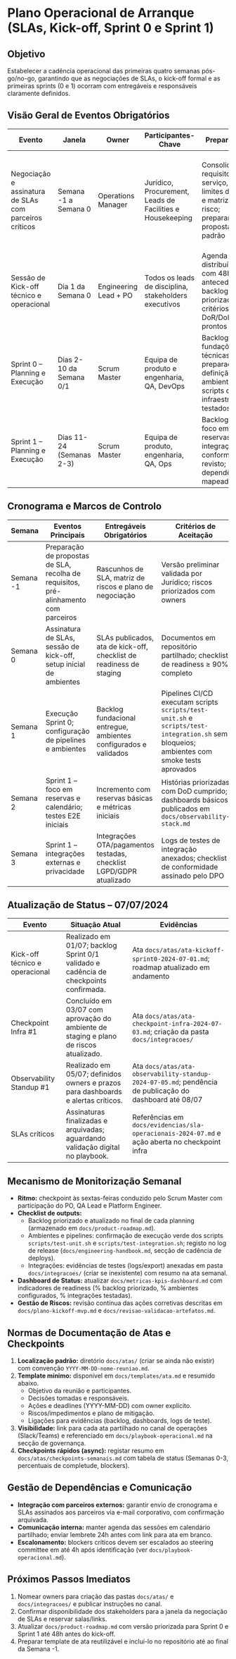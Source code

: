 # Plano Operacional de Arranque (SLAs, Kick-off, Sprint 0 e Sprint 1)

## Objetivo
Estabelecer a cadência operacional das primeiras quatro semanas pós-go/no-go, garantindo que as negociações de SLAs, o kick-off formal e as primeiras sprints (0 e 1) ocorram com entregáveis e responsáveis claramente definidos.

## Visão Geral de Eventos Obrigatórios
| Evento | Janela | Owner | Participantes-Chave | Preparação | Resultados Esperados |
| --- | --- | --- | --- | --- | --- |
| Negociação e assinatura de SLAs com parceiros críticos | Semana -1 a Semana 0 | Operations Manager | Jurídico, Procurement, Leads de Facilities e Housekeeping | Consolidar requisitos de serviço, limites de SLA e matriz de risco; preparar propostas padrão | SLAs assinados e arquivados no repositório operacional (`docs/playbook-operacional.md`), matriz RACI atualizada e plano de mitigação de riscos acionado |
| Sessão de Kick-off técnico e operacional | Dia 1 da Semana 0 | Engineering Lead + PO | Todos os leads de disciplina, stakeholders executivos | Agenda distribuída com 48h de antecedência, backlog priorizado e critérios DoR/DoD prontos | Ata publicada, backlog priorizado validado, plano de comunicação revisto, próximos passos acordados |
| Sprint 0 – Planning e Execução | Dias 2-10 da Semana 0/1 | Scrum Master | Equipa de produto e engenharia, QA, DevOps | Backlog de fundações técnicas preparado, definição de ambientes, scripts de infraestrutura testados | Ambientes configurados, pipelines CI/CD operacionais, histórias fundacionais concluídas com QA |
| Sprint 1 – Planning e Execução | Dias 11-24 (Semanas 2-3) | Scrum Master | Equipa de produto, engenharia, QA, Ops | Backlog com foco em reservas, integrações e conformidade revisto; dependências mapeadas | Funcionalidades core em staging, integrações validadas, métricas e alertas configurados |

## Cronograma e Marcos de Controlo
| Semana | Eventos Principais | Entregáveis Obrigatórios | Critérios de Aceitação |
| --- | --- | --- | --- |
| Semana -1 | Preparação de propostas de SLA, recolha de requisitos, pré-alinhamento com parceiros | Rascunhos de SLA, matriz de riscos e plano de negociação | Versão preliminar validada por Jurídico; riscos priorizados com owners |
| Semana 0 | Assinatura de SLAs, sessão de kick-off, setup inicial de ambientes | SLAs publicados, ata de kick-off, checklist de readiness de staging | Documentos em repositório partilhado; checklist de readiness ≥ 90% completo |
| Semana 1 | Execução Sprint 0; configuração de pipelines e ambientes | Backlog fundacional entregue, ambientes configurados e validados | Pipelines CI/CD executam scripts `scripts/test-unit.sh` e `scripts/test-integration.sh` sem bloqueios; ambientes com smoke tests aprovados |
| Semana 2 | Sprint 1 – foco em reservas e calendário; testes E2E iniciais | Incremento com reservas básicas e métricas iniciais | Histórias priorizadas com DoD cumprido; dashboards básicos publicados em `docs/observability-stack.md` |
| Semana 3 | Sprint 1 – integrações externas e privacidade | Integrações OTA/pagamentos testadas, checklist LGPD/GDPR atualizado | Logs de testes de integração anexados; checklist de conformidade assinado pelo DPO |

## Atualização de Status – 07/07/2024
| Evento | Situação Atual | Evidências |
| --- | --- | --- |
| Kick-off técnico e operacional | Realizado em 01/07; backlog Sprint 0/1 validado e cadência de checkpoints confirmada. | Ata `docs/atas/ata-kickoff-sprint0-2024-07-01.md`; roadmap atualizado em andamento |
| Checkpoint Infra #1 | Concluído em 03/07 com aprovação do ambiente de staging e plano de riscos atualizado. | Ata `docs/atas/ata-checkpoint-infra-2024-07-03.md`; criação da pasta `docs/integracoes/` |
| Observability Standup #1 | Realizado em 05/07; definidos owners e prazos para dashboards e alertas críticos. | Ata `docs/atas/ata-observability-standup-2024-07-05.md`; pendência de publicação do dashboard até 08/07 |
| SLAs críticos | Assinaturas finalizadas e arquivadas; aguardando validação digital no playbook. | Referências em `docs/evidencias/sla-operacionais-2024-07.md` e ação aberta no checkpoint infra |

## Mecanismo de Monitorização Semanal
- **Ritmo:** checkpoint às sextas-feiras conduzido pelo Scrum Master com participação do PO, QA Lead e Platform Engineer.
- **Checklist de outputs:**
  - Backlog priorizado e atualizado no final de cada planning (armazenado em `docs/product-roadmap.md`).
  - Ambientes e pipelines: confirmação de execução verde dos scripts `scripts/test-unit.sh` e `scripts/test-integration.sh`; registo no log de release (`docs/engineering-handbook.md`, secção de cadência de deploys).
  - Integrações: evidências de testes (logs/export) anexadas em pasta `docs/integracoes/` (criar se inexistente) com resumo na ata semanal.
- **Dashboard de Status:** atualizar `docs/metricas-kpis-dashboard.md` com indicadores de readiness (% backlog priorizado, % ambientes configurados, % integrações testadas).
- **Gestão de Riscos:** revisão contínua das ações corretivas descritas em `docs/plano-kickoff-mvp.md` e `docs/revisao-validacao-artefatos.md`.

## Normas de Documentação de Atas e Checkpoints
1. **Localização padrão:** diretório `docs/atas/` (criar se ainda não existir) com convenção `YYYY-MM-DD-nome-reuniao.md`.
2. **Template mínimo:** disponível em `docs/templates/ata.md` e resumido abaixo.
   - Objetivo da reunião e participantes.
   - Decisões tomadas e responsáveis.
   - Ações e deadlines (YYYY-MM-DD) com owner explícito.
   - Riscos/impedimentos e plano de mitigação.
   - Ligações para evidências (backlog, dashboards, logs de teste).
3. **Visibilidade:** link para cada ata partilhado no canal de operações (Slack/Teams) e referenciado em `docs/playbook-operacional.md` na secção de governança.
4. **Checkpoints rápidos (async):** registar resumo em `docs/atas/checkpoints-semanais.md` com tabela de status (Semanas 0-3, percentuais de completude, blockers).

## Gestão de Dependências e Comunicação
- **Integração com parceiros externos:** garantir envio de cronograma e SLAs assinados aos parceiros via e-mail corporativo, com confirmação arquivada.
- **Comunicação interna:** manter agenda das sessões em calendário partilhado; enviar lembrete 24h antes com link para ata em branco.
- **Escalonamento:** blockers críticos devem ser escalados ao steering committee em até 4h após identificação (ver `docs/playbook-operacional.md`).

## Próximos Passos Imediatos
1. Nomear owners para criação das pastas `docs/atas/` e `docs/integracoes/` e publicar instruções no canal.
2. Confirmar disponibilidade dos stakeholders para a janela da negociação de SLAs e reservar salas/links.
3. Atualizar `docs/product-roadmap.md` com versão priorizada para Sprint 0 e Sprint 1 até 48h antes do kick-off.
4. Preparar template de ata reutilizável e incluí-lo no repositório até ao final da Semana -1.
